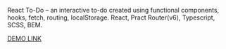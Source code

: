 React To-Do –  an interactive to-do created using functional components, hooks, fetch, routing, localStorage.
React, Pract Router(v6), Typescript, SCSS, BEM.

[DEMO LINK](https://nata-prog123.github.io/-react_todo-app_1/)

